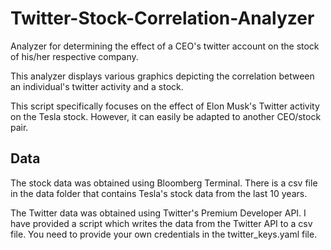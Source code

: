 # Twitter-Stock-Correlation-Analyzer
Analyzer for determining the effect of a CEO's twitter account on the stock of his/her respective company. 

This analyzer displays various graphics depicting the correlation between an individual's twitter activity and a stock.

This script specifically focuses on the effect of Elon Musk's Twitter activity on the Tesla stock. However, it can easily be adapted to another CEO/stock pair.

## Data

The stock data was obtained using Bloomberg Terminal. There is a csv file in the data folder that contains Tesla's stock data from the last 10 years.

The Twitter data was obtained using Twitter's Premium Developer API. I have provided a script which writes the data from the Twitter API to a csv file. You need to provide your own credentials in the twitter_keys.yaml file. 

